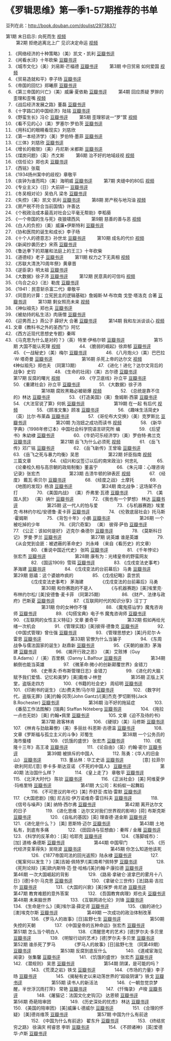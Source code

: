 # 《罗辑思维》第一季1-57期推荐的书单 
豆列在此：http://book.douban.com/doulist/2973837/ 
       
       
       
第1期 末日启示: 向死而生 [视频](http://v.youku.com/v_show/id_XNDkxMDk2NTQw.html?f=22790343&from=y1.2-3.4.1)
　　    
　　 
第2期 拒绝逃离北上广 见识决定命运  [视频](http://v.youku.com/v_show/id_XNDk0MDU3NzIw.html?f=22790343&from=y1.2-3.4.2)
1. 《网络经济的十种策略》（美）凯文・凯利   [豆瓣书评](http://book.douban.com/subject/1059824/)
2. 《闲看水浒》十年砍柴 [豆瓣书评](http://book.douban.com/subject/1009640/)
3. 《城市文化》（美）刘易斯·芒福德  [豆瓣书评](http://book.douban.com/subject/3521728/)
　　 
第3期 中日贸易 如何爱国 [视频](http://v.youku.com/v_show/id_XNDk3MTExMjYw.html?f=22790343&from=y1.2-3.4.3)
4. 《贸易造就和平》李子旸 [豆瓣书评](http://book.douban.com/subject/24872104/)
5. 《帝国的回忆》郑曦原 [豆瓣书评](http://book.douban.com/subject/1951495/)
6. 《第三帝国的兴亡》（美）威廉·夏依勒 [豆瓣书评](http://book.douban.com/subject/1125731/)
　　 
第4期 回应质疑 罗胖的歪理和歪嘴  [视频](http://v.youku.com/v_show/id_XNTAwMjc4ODEy.html?f=22790343&from=y1.2-3.4.4)
7. 《战后经济发展之路》董磊 [豆瓣书评](http://book.douban.com/subject/19962028/)
8. 《十字路口的中国经济》陆铭 [豆瓣书评](http://book.douban.com/subject/4166301/)
9. 《野蛮生长》冯仑 [豆瓣书评](http://book.douban.com/subject/2348372/)
　　 
第5期 歪理邪说一“罗”筐 [视频](http://v.youku.com/v_show/id_XNTAyMDI2Nzcy.html?f=22790343&from=y1.2-3.4.5)
10. 《看不见的心》（美）罗塞尔·罗伯茨 [豆瓣书评](http://book.douban.com/subject/1031253/)
11. 《用科幻的眼睛看现实》刘慈欣
12. 《第一本经济学》（美）罗伯特·墨菲 [豆瓣书评]()
13. 《三体》刘慈欣 [豆瓣书评](http://book.douban.com/subject/2567698/)
14. 《增长的极限》（美）丹尼斯·米都斯 [豆瓣书评](http://book.douban.com/subject/1196938/)
15. 《煤炭问题》（英）杰文斯
　　 
第6期 治不好的地域歧视 [视频](http://v.youku.com/v_show/id_XNTAzODE0OTQw.html?f=22790343&from=y1.2-3.4.6)
16. 《信任论》郑也夫 [豆瓣书评](http://book.douban.com/subject/1556409/)
17. 《西铭》张载 
18. 《1934扬州案中的歧视》章敬平 
19. 《丧钟为谁而鸣》（美）海明威 [豆瓣书评](http://book.douban.com/subject/1174721/)
　　 
第7期 夹缝中的80后 [视频](http://v.youku.com/v_show/id_XNTA2NDQ4MzIw.html?f=22790343&from=y1.2-3.4.7)
20. 《专业主义》（日）大前研一 [豆瓣书评](http://book.douban.com/subject/1790456/)
21. 《冬吴相对论》吴伯凡 梁冬 [豆瓣书评](http://book.douban.com/subject/4124834/)
22. 《失控》（美）凯文·凯利 [豆瓣书评](http://book.douban.com/subject/5375620/)
　　 
第8期 房产税与地沟油 [视频](http://v.youku.com/v_show/id_XNTA5NTE4NzQw.html?f=22790343&from=y1.2-3.4.8)
23. 《房产税不符合当前国情》许善达 
24. 《个税政治成本最高对社会公平毫无帮助》李稻葵 　　　　  
25. 《一个帝国的生与死》夜狼啸西风 
　　 
第9期 慈善的善与恶 [视频](http://v.youku.com/v_show/id_XNTEyMzMwMTcy.html?f=22790343&from=y1.2-3.4.9)
26. 《白人的负担》（美）威廉•伊斯特利 [豆瓣书评](http://book.douban.com/subject/3257745/)
27. 《协和医院的诞生和成长》李子旸 
28. 《十个人的德意志》孙世龙 [豆瓣书评](http://book.douban.com/subject/6784101/)
　　 
第10期 成名的代价 [视频](http://v.youku.com/v_show/id_XNTE0MzIyNzA4.html?f=22790343&from=y1.2-3.4.10)
29. 《新闻抄袭历史》宋燕 [豆瓣书评](http://book.douban.com/subject/5296615/)
30. 《鲁达拳下的郑屠和法庭上的王三》十年砍柴 
31. 《道德经》老子 [豆瓣书评](http://book.douban.com/subject/1059258/)
　　 
第11期 权力之下无真相 [视频](http://v.youku.com/v_show/id_XNTE3MTEzNjg4.html?f=22790343&from=y1.2-3.4.11)
32. 《苏联大清洗70周年祭》黄章晋
33. 《逆臣录》明太祖 [豆瓣书评](https://book.douban.com/subject/3605676/)
34. 《大数据》徐子沛 [豆瓣书评](https://book.douban.com/subject/10799984/)
　　 
第12期 民意真的可信吗 [视频](http://v.youku.com/v_show/id_XNTIwNDk1Mzky.html?f=22790343&from=y1.2-3.4.12)
35. 《乌合之众》（法）勒庞 [豆瓣书评](https://book.douban.com/subject/1012611/)
36. 《1941：民意斩杀富二代》章敬平 
37. 《同意的计算：立宪民主的逻辑基础》詹姆斯·M·布坎南 戈登·塔洛克 合著 [豆瓣书评](https://book.douban.com/subject/1550973/)
　　 
第13期 剩女照亮未来 [视频](http://v.youku.com/v_show/id_XNTIzNTIzOTgw.html?f=22790343&from=y1.2-3.4.13)
38. 《神似祖先》郑也夫 [豆瓣书评](https://book.douban.com/subject/4046736/)
39. 《被劫持的私生活》肉唐僧 [豆瓣书评](https://book.douban.com/subject/3273876/)
40. 《迎男而上》燕公子 薛好大 合著 [豆瓣书评](https://book.douban.com/subject/20472534/)
　　 
第14期 我和左派谈谈心 [视频](http://v.youku.com/v_show/id_XNTI2NzMzOTUy.html?f=22790343&from=y1.2-3.4.14)
41. 文章《教科书之外的圣西门》阿忆 
42. 《西方近现代思想史专题》秦晖 
43. 《马克思为什么是对的？》（英）特里·伊格尔顿 [豆瓣书评](https://book.douban.com/subject/6529665/)
　　 
　　　　第15期 大国不能认死理 [视频](http://v.youku.com/v_show/id_XNTMwMTg0MzQw.html?f=22790343&from=y1.2-3.4.15)
　　　　44. 《脆弱的崛起》徐弃郁 [豆瓣书评](https://book.douban.com/subject/6518053/)
　　　　45. 《一战秘史》（美）梅尔 [豆瓣书评](https://book.douban.com/subject/7051208/)
　　　　46. 《八月炮火》（美）巴巴拉·W·塔奇曼 [豆瓣书评](https://book.douban.com/subject/1322401/)
　　 
　　　　第16期 杀死上帝的达尔文 [视频]()
　　　　《神似祖先》郑也夫 （同第13期） 
　　　　47. 《进化！进化？达尔文背后的战争》史钧 
　　　　48. 《生命的壮阔》（美）古尔德 [豆瓣书评](https://book.douban.com/subject/1033086/)
　　 
　　　　第17期 反腐的曙光 [视频]()
　　　　49. 《守卫底线》孙立平 [豆瓣书评](https://book.douban.com/subject/1973799/)
　　　　50. 《重建社会》孙立平 [豆瓣书评](https://book.douban.com/subject/3912303/)
　　　　51. 《大数据》徐子沛 
　　 
　　　　第18期 腐败黑箱必被砸爆 [视频]()
　　　　52. 《总统是靠不住的》林达 [豆瓣书评](https://book.douban.com/subject/1056315/)
　　　　53. 《打造美国》（美）詹姆斯·西蒙 [豆瓣书评](https://book.douban.com/subject/3447900/)
　　　　54. 《大法官说了算》何帆 [豆瓣书评](https://book.douban.com/subject/4915989/)
　　 
　　　　第19期 在一起 有后代 [视频]()
　　　　55. 《顾准文集》顾准 [豆瓣书评](https://book.douban.com/subject/2025235/)
　　　　56. 《趣味生活简史》（英）比尔·布莱森 [豆瓣书评](https://book.douban.com/subject/6781486/)
　　　　57. 《哥伦布大交换》（美）克罗斯比 [豆瓣书评](https://book.douban.com/subject/4860796/)
　　 
　　　　第20期 为泡妞之成功而读书 [视频]()
　　　　58. 《新华字典》（1998年修订本）中国社会科学院语言研究所 编
　　　　59. 《后望书》朱幼棣 [豆瓣书评](https://book.douban.com/subject/3002863/)
　　　　60. 《牛奶可乐经济学》（美）罗伯特·弗兰克 [豆瓣书评](https://book.douban.com/subject/3000997/)
　　 
　　　　第21期 岳飞为什么必须死 [视频]()
　　　　61. 《岳飞传》邓广铭 [豆瓣书评](https://book.douban.com/subject/2041304/)
　　　　62. 《岳飞新传》王曾瑜 [豆瓣书评](https://book.douban.com/subject/3170376/)
　　　　63. 《岳飞之死与暴力均衡》吴思 
　　 
　　　　第22期 奸臣指南 [视频]()
　　　　三篇文章 
　　　　64. 《绍兴和议签订以后的南宋政治》何忠礼 
　　　　65. 《论秦桧久相与高宗朝的政局制衡》董喜宁 
　　　　66. 《朱元璋：心理咨询记录》张宏杰 
　　 
　　　　第23期 击溃牛顿的钟表匠 [视频]()
　　　　67. 《经度》 戴瓦·索贝尔 [豆瓣书评](https://book.douban.com/subject/2221395/)
　　　　68. 《经度之战》 土摩托
　　　 69. 《地图的发现》杨浪 [豆瓣书评](https://book.douban.com/subject/1875654/)
　　 
　　　　第24期 南北战争：这场架不白打 
　　　　70. 《美国内战》 （美）乔弗里·瓦德 [豆瓣书评](https://book.douban.com/subject/3651532/)
　　　　71. 《美国人民》 （美）纳什 [豆瓣书评](https://book.douban.com/subject/2981480/)
　　　　72. 《我也有一个梦想》 林达 [豆瓣书评](https://book.douban.com/subject/1014825/)
　　 
　　　　第25期 这一代人的怕与爱 
　　　　73. 《与机器赛跑》埃里克·布林约尔松/安德鲁·麦卡菲 [豆瓣书评](https://book.douban.com/subject/21326266/)
　　　　74. 《伦敦底层社会》托马斯·霍姆斯 
　　　　75. 《背包十年》 小鹏 [豆瓣书评](https://book.douban.com/subject/5264779/)
　　 
　　　　第26期 一个被吃掉的少年 
　　　　76. 《洞穴奇案》 （美） 彼得·萨伯 [豆瓣书评](https://book.douban.com/subject/3697494/)
　　　　77. 《公正：该如何是好》 迈克尔·桑德尔 [豆瓣书评](https://book.douban.com/subject/5408882/)
　　　　78. 《莫斯科日记》 罗曼·罗兰 [豆瓣书评](https://book.douban.com/subject/1122785/)
　　 
　　　　第27期 说英雄 谁是英雄 
　　　　79. 《从会党到会匪：被遮蔽的革命史》 刘永峰 （来自《看历史》的文章） 
　　　　80. 《重说中国近代史》 张鸣 [豆瓣书评](https://book.douban.com/subject/10472702/)
　　　　81. 《千年悖论》 张宏杰 [豆瓣书评](https://book.douban.com/subject/10740433/)
　　 
　　　　第28期 康有为：光绪皇帝的野蛮网友 
　　　　82. 《国运1909》雪珥 [豆瓣书评](https://book.douban.com/subject/4249213/)
　　　　83. 《戊戌变法史事考》 茅海建 [豆瓣书评](https://book.douban.com/subject/1289247/)
　　　　84. 《戊戌变法的台前幕后》 马勇 [豆瓣书评](https://book.douban.com/subject/11520282/)
　　 
　　　　第29期 慈禧：这个婆娘咋疯的 
　　　　85. 《戊戌纪略》袁世凯
　　　　《戊戌变法史事考》 茅海建
　　　　《戊戌变法的台前幕后》马勇
　　 
　　　　第30期 和你赛跑的不是人 
　　　　《与机器赛跑》[美]埃里克·布林约尔松/ [美]安德鲁·麦卡菲 （同第25期） 
　　　　86. 《财产、法律与政府》巴斯夏 [豆瓣书评](https://book.douban.com/subject/1076446/)
　　　　87. 《互联网时代的知识分享》汪丁丁
　　 
　　　　第31期 你的女神你不懂 
　　　　88. 《魔鬼搭讪学》魔鬼咨询师 [豆瓣书评](https://book.douban.com/subject/4843911/)
　　　　89. 《勾搭宝典》电子书 魔鬼咨询师 [豆瓣书评](https://book.douban.com/subject/25767509/)
　　　　90. 《互联网的女性主义特征》文章 姜奇平 
　　 
　　　　第32期 假如再给光绪一次机会 
　　　　91. 《管理实践》[美]彼得·德鲁克 [豆瓣书评](https://book.douban.com/subject/1457028/)
　　　　92. 《中国式管理》曾仕强 [豆瓣书评](https://book.douban.com/subject/1215642/)
　　　　93. 《管理思想史》[美]丹尼尔·A·雷恩 [豆瓣书评](https://book.douban.com/subject/3598650/)
　　 
　　　　第33期 官僚为什么当骗子 
　　　　94. 《东周战争与儒法国家的诞生》赵鼎新 [豆瓣书评]()
　　　　95. 《天朝的崩溃》茅海建 [豆瓣书评]()
　　　　96. 《揭开行政之恶》 （美）艾赅博（Guy B.Adams）/（美）百里枫（Danny L.Balfour [豆瓣书评]()
　　 
　　　　第34期 躺倒也能当英雄 
　　　　97. 《微革命:微小的创新颠覆世界》金错刀 
　　　　98. 《史蒂夫·乔布斯管理日志》金错刀 
　　　　99. 《进化的大脑：赋予我们爱情、记忆和美梦》[美]戴维·J·林登 
　　 
　　　　第35期 正版上天堂，盗版走四方 
　　　　100. 《书籍的社会史》 周绍明 [豆瓣书评]()
　　　　101. 《印刷书的诞生》 (法)费夫贺/马尔坦 [豆瓣书评]()
　　　　102. 《数字时代，盗版无罪》[美]约翰·冈茨(John Gantz)/[美]杰克·罗切斯特(Jack B.Rochester) [豆瓣书评]()
　　 
　　　　第36期 治不好的拖延症 
　　　　103. 《番茄工作法图解》[瑞典] Staffan Nöteberg [豆瓣书评]()
　　　　104. 《拖拉一点也无妨》 [美] 约翰•佩里 [豆瓣书评]()
　　　　105. 文章《迫不及待的书》 
　　 
　　　　第37期 政客林肯 
　　　　106. 《硬球》（美）马修斯 [豆瓣书评]()
　　　　107. 《林肯与劲敌幕僚》（美）多丽丝·科恩斯·古德温 [豆瓣书评]()
　　　　108. 文章《罗斯福与孤立主义的斗争》邓蜀生 
　　 
　　　　第38期 一个公务员的海市蜃楼 
　　　　109. 《饥饿的盛世》 张宏杰 [豆瓣书评]()
　　　　110. 《乾隆十三年》高王凌 [豆瓣书评]()
　　　　111. 《论自由》（英）约翰·密尔 [豆瓣书评]()
　　 
　　　　第39期 被排斥的中国人 
　　　　112. 陈勇：《华人的旧金山》 [豆瓣书评]()
　　　　113. 董丛林：华工史话 [豆瓣书评]()
　　　　[意] 拉菲尔·欧利阿尼/[意] 李卡多·斯达亚诺 《不死的中国人》 [豆瓣书评]()
　　 
　　　　第40期 法治国什么样？ 
　　　　114. 《皇上走了》 章敬平 [豆瓣书评]()
　　　　115. 《北洋大时代》 陈钦 [豆瓣书评]()
　　　　116. 《正派社会》 [美] 阿维夏伊·玛格里特 [豆瓣书评]()
　　 
　　　　第41期 大公司：和蚂蚁一起舞蹈 
　　　　116. 《不可思议的年代》[美] 乔舒亚·库珀·雷默 [豆瓣书评]()
　　　　117. 《大国悲剧》[俄] 尼古拉·伊万诺维奇·雷日科夫 [豆瓣书评]()
　　　　118. 《信号与噪声》[美] 纳特·西尔弗 [豆瓣书评]()
　　 
　　　　第42期 离开达尔文的日子 
　　　　119. 《进化思维：达尔文对我们世界观的影响》[荷] 布斯克斯 [豆瓣书评]()
　　　　120. 《自私的基因》[英] 理查德·道金斯 [豆瓣书评]()
　　　　121. 《进化是什么？》 [美] 恩斯特·迈尔 [豆瓣书评]()
　　 
　　　　第43期 土地私有，到底有多痛 
　　　　122. 《田园诗与狂想曲》：秦晖 / 金雁 [豆瓣书评]()
　　　　123. 《科学的反革命》：[英] 哈耶克 [豆瓣书评]()
　　　　124. 《落脚城市》：[加] 道格·桑德斯 [豆瓣书评]()
　　 
　　　　第44期 中国窄门 
　　　　125. 《历代经济变革得失》吴晓波 [豆瓣书评]()
　　 
　　　　第45期 你怎么知道他该死 
　　　　126. 《1877帝国司法的回光返照》陆永棣 [豆瓣书评]()
　　　　127. 《冤案何以发生？》[美]吉姆·佩特罗/[美]南希?佩特罗 [豆瓣书评]()
　　　　128. 《死刑论辩》[美]欧内斯特·范·登·哈格/[美]约翰·P·康拉德 [豆瓣书评]()
　　 
　　　　第46期 一次大国崛起的背影 
　　　　129. 《路易·拿破仑·波拿巴的雾月十八日》[德]卡尔·马克思 [豆瓣书评]()
　　　　130. 《拿破仑三世传》[法]路易·吉拉尔 [豆瓣书评]()
　　　　131. 《大国的兴衰》[美]保罗·肯尼迪 [豆瓣书评]()
　　 
　　　　第47期 教育难题的意外答案 
　　　　132. 《吾国教育病理》郑也夫 [豆瓣书评]()
　　 
　　　　第48期 未来脑世界 
　　　　133. 《互联网进化论》刘锋 [豆瓣书评]()
　　　　134. 《生命是什么》[奥]埃尔温·薛定谔 [豆瓣书评]()
　　　　135. 《脑的进化》[澳]埃克尔斯 [豆瓣书评]()
　　 
　　　　第49期 一次成功的政治体制改革 
　　　　136. 《罗马人的故事》[日]盐野七生 [豆瓣书评]()
　　 
　　　　第50期 失控的天朝 
　　　　137. 《中国皇帝的五种命运》张宏杰 [豆瓣书评]()
　　 
　　　　第51期 怎么当个明白人 
　　　　138. 《清醒思考的艺术》[德]罗尔夫·多贝里 [豆瓣书评]()
　　　　139. 《明智行动的艺术》[德]罗尔夫·多贝里 [豆瓣书评]()
　　 
　　　　第52期 谁杀死了罗马 
　　　　《罗马人的故事》[日]盐野七生 （同第49期） [豆瓣书评]()
　　 
　　　　第53期 反腐到底反什么 
　　　　140. 《道咸宦海见闻录》 张集馨 [豆瓣书评]()
　　　　141. 《饥饿的盛世》 张宏杰 [豆瓣书评]()
　　　　142. 《潜规则》 吴思 [豆瓣书评]()
　　 
　　　　第54期 阴谋，是可能的吗？ 
　　　　143. 《荒漠之岩》铁戈 [豆瓣书评]()
　　　　144. 《市场的力量》李子旸 [豆瓣书评]()
　　　　145. 《揭秘有史以来动荡世界的“超级阴谋”》铁戈 [豆瓣书评]()
　　 
　　　　第55期 读书人的新活法 
　　　　146. 《一朝忽觉京梦醒，半世浮沉雨打萍》 常艳 [豆瓣书评]()
　　　　147. 《忏悔录》 卢梭 [豆瓣书评]()
　　　　148. 《屠猫记：法国文化史钩沉》 达恩顿 [豆瓣书评]()
　　 
　　　　第56期 奇葩陪审团 
　　　　149. 《历史深处的忧虑》 林达 [豆瓣书评]()
　　　　150. 《美国的陪审团》 [美]威廉·L·德威尔 [豆瓣书评]()
　　　　151. 《合理的怀疑》 [美]德肖维茨 [豆瓣书评]()
　　 
　　　　第57期 中国为什么有前途 
　　　　152. 《中国为什么有前途》 翟东升 [豆瓣书评]()
　　　　153. 《终结贫穷之路》 徐滇庆 柯睿思 李昕 [豆瓣书评]()
　　　　154. 《不顾诸神》 [英]爱德华·卢斯 [豆瓣书评]()

